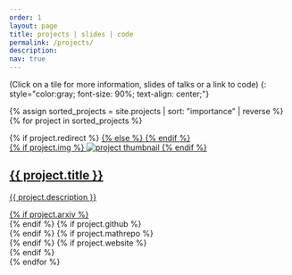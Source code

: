 ```yaml
---
order: 1
layout: page
title: projects | slides | code
permalink: /projects/
description:
nav: true
---
```

(Click on a tile for more information, slides of talks or a link to code)
{: style="color:gray; font-size: 90%; text-align: center;"}

<div class="projects grid">

  {% assign sorted_projects = site.projects | sort: "importance" | reverse %}
  {% for project in sorted_projects %}
  <div class="grid-item">
    {% if project.redirect %}
    <a href="{{ project.redirect }}" target="_blank">
    {% else %}
    <a href="{{ project.url | relative_url }}">
    {% endif %}
      <div class="card hoverable">
        {% if project.img %}
        <img src="{{ project.img | relative_url }}" alt="project thumbnail">
        {% endif %}
        <div class="card-body">
          <h2 class="card-title text-lowercase">{{ project.title }}</h2>
          <p class="card-text">{{ project.description }}</p>
          <div class="row ml-1 mr-1 p-0 icon-wrapper">
            {% if project.arxiv %}
              <div class="icon" data-toggle="tooltip" title="ArXiv Link">
                <a href="{{ project.arxiv }}" target="_blank"><i class="ai ai-arxiv ai"></i></a>
              </div>
            {% endif %}
            {% if project.github %}
              <div class="icon" data-toggle="tooltip" title="Code Repository">
                <a href="{{ project.github }}" target="_blank"><i class="fab fa-github gh-icon"></i></a>
              </div>
            {% endif %}
            {% if project.mathrepo %}
              <div class="icon" data-toggle="tooltip" title="MathRepo Link">
                <a href="{{ project.mathrepo }}" target="_blank"><i class="fas fa-code"></i></a>
              </div>
            {% endif %}
            {% if project.website %}
              <div class="icon" data-toggle="tooltip" title="website">
                <a href="{{ project.website }}" target="_blank"><i class="fas fa-code"></i></a>
              </div>
            {% endif %}
          </div>
        </div>
      </div>
    </a>
  </div>
{% endfor %}

</div>
